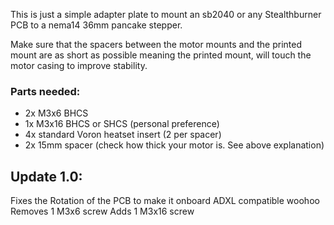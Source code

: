 This is just a simple adapter plate to mount an sb2040 or any Stealthburner PCB to a nema14 36mm pancake stepper.

Make sure that the spacers between the motor mounts and the printed mount are as short as possible meaning the printed mount, will touch the motor casing to improve stability. 

### Parts needed:
* 2x M3x6 BHCS
* 1x M3x16 BHCS or SHCS (personal preference) 
* 4x standard Voron heatset insert (2 per spacer)
* 2x 15mm spacer (check how thick your motor is. See above explanation)




## Update 1.0: 
Fixes the Rotation of the PCB to make it onboard ADXL compatible woohoo
Removes 1 M3x6 screw
Adds 1 M3x16 screw

